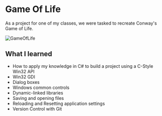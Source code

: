 # Game Of Life
As a project for one of my classes, we were tasked to recreate Conway's Game of Life.

![GameOfLife](https://user-images.githubusercontent.com/71017555/224867124-1f2c7807-8022-474f-b6da-c3e09c1cd864.gif)

## What I learned
- How to apply my knowledge in C# to build a project using a C-Style Win32 API
- Win32 GDI
- Dialog boxes
- Windows common controls
- Dynamic-linked libraries
- Saving and opening files
- Reloading and Resetting application settings
- Version Control with Git
